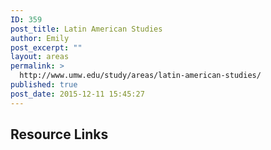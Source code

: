 ```yaml
---
ID: 359
post_title: Latin American Studies
author: Emily
post_excerpt: ""
layout: areas
permalink: >
  http://www.umw.edu/study/areas/latin-american-studies/
published: true
post_date: 2015-12-11 15:45:27
---
```


<!-- Types Custom Fields: -->

<!-- resource-links -->
<h2>Resource Links</h2>
<!-- End resource-links -->

<!-- End Types Custom Fields -->